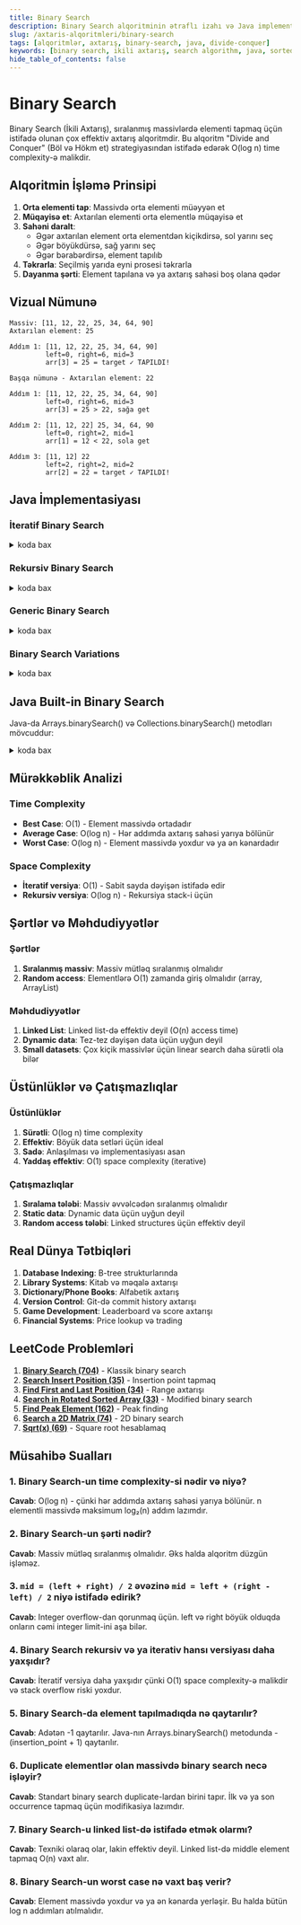 ```yaml
---
title: Binary Search
description: Binary Search alqoritminin ətraflı izahı və Java implementasiyası
slug: /axtaris-alqoritmleri/binary-search
tags: [alqoritmlər, axtarış, binary-search, java, divide-conquer]
keywords: [binary search, ikili axtarış, search algorithm, java, sorted array]
hide_table_of_contents: false
---
```


# Binary Search

Binary Search (İkili Axtarış), sıralanmış massivlərdə elementi tapmaq üçün istifadə olunan çox effektiv axtarış alqoritmdir. Bu alqoritm "Divide and Conquer" (Böl və Hökm et) strategiyasından istifadə edərək O(log n) time complexity-ə malikdir.

## Alqoritmin İşləmə Prinsipi

1. **Orta elementi tap**: Massivdə orta elementi müəyyən et
2. **Müqayisə et**: Axtarılan elementi orta elementlə müqayisə et
3. **Sahəni daralt**: 
   - Əgər axtarılan element orta elementdən kiçikdirsə, sol yarını seç
   - Əgər böyükdürsə, sağ yarını seç
   - Əgər bərabərdirsə, element tapılıb
4. **Təkrarla**: Seçilmiş yarıda eyni prosesi təkrarla
5. **Dayanma şərti**: Element tapılana və ya axtarış sahəsi boş olana qədər

## Vizual Nümunə

```
Massiv: [11, 12, 22, 25, 34, 64, 90]
Axtarılan element: 25

Addım 1: [11, 12, 22, 25, 34, 64, 90]
         left=0, right=6, mid=3
         arr[3] = 25 = target ✓ TAPILDI!

Başqa nümunə - Axtarılan element: 22

Addım 1: [11, 12, 22, 25, 34, 64, 90]
         left=0, right=6, mid=3
         arr[3] = 25 > 22, sağa get

Addım 2: [11, 12, 22] 25, 34, 64, 90
         left=0, right=2, mid=1
         arr[1] = 12 < 22, sola get

Addım 3: [11, 12] 22
         left=2, right=2, mid=2
         arr[2] = 22 = target ✓ TAPILDI!
```

## Java İmplementasiyası

### İteratif Binary Search
<details>
<summary>koda bax</summary>

```java
public class BinarySearch {
    
    public static int binarySearch(int[] arr, int target) {
        int left = 0;
        int right = arr.length - 1;
        
        while (left <= right) {
            int mid = left + (right - left) / 2; // Overflow-dan qorunmaq üçün
            
            if (arr[mid] == target) {
                return mid; // Element tapıldı
            } else if (arr[mid] < target) {
                left = mid + 1; // Sağ yarıda axtarmaq
            } else {
                right = mid - 1; // Sol yarıda axtarmaq
            }
        }
        
        return -1; // Element tapılmadı
    }
    
    public static void main(String[] args) {
        int[] arr = {11, 12, 22, 25, 34, 64, 90};
        int target = 25;
        
        int result = binarySearch(arr, target);
        
        if (result != -1) {
            System.out.println("Element " + target + " indeks " + result + "-də tapıldı");
        } else {
            System.out.println("Element " + target + " tapılmadı");
        }
    }
}
```
</details>



### Rekursiv Binary Search
<details>
<summary>koda bax</summary>

```java
public class RecursiveBinarySearch {
    
    public static int binarySearch(int[] arr, int target, int left, int right) {
        if (left > right) {
            return -1; // Element tapılmadı
        }
        
        int mid = left + (right - left) / 2;
        
        if (arr[mid] == target) {
            return mid; // Element tapıldı
        } else if (arr[mid] < target) {
            return binarySearch(arr, target, mid + 1, right); // Sağ yarıda axtarmaq
        } else {
            return binarySearch(arr, target, left, mid - 1); // Sol yarıda axtarmaq
        }
    }
    
    public static int binarySearch(int[] arr, int target) {
        return binarySearch(arr, target, 0, arr.length - 1);
    }
    
    public static void main(String[] args) {
        int[] arr = {11, 12, 22, 25, 34, 64, 90};
        int target = 22;
        
        int result = binarySearch(arr, target);
        
        if (result != -1) {
            System.out.println("Element " + target + " indeks " + result + "-də tapıldı");
        } else {
            System.out.println("Element " + target + " tapılmadı");
        }
    }
}
```
</details>



### Generic Binary Search
<details>
<summary>koda bax</summary>

```java
import java.util.Comparator;

public class GenericBinarySearch {
    
    public static <T> int binarySearch(T[] arr, T target, Comparator<T> comparator) {
        int left = 0;
        int right = arr.length - 1;
        
        while (left <= right) {
            int mid = left + (right - left) / 2;
            int comparison = comparator.compare(arr[mid], target);
            
            if (comparison == 0) {
                return mid; // Element tapıldı
            } else if (comparison < 0) {
                left = mid + 1; // Sağ yarıda axtarmaq
            } else {
                right = mid - 1; // Sol yarıda axtarmaq
            }
        }
        
        return -1; // Element tapılmadı
    }
    
    public static void main(String[] args) {
        // Integer array
        Integer[] intArr = {11, 12, 22, 25, 34, 64, 90};
        int intResult = binarySearch(intArr, 25, Integer::compareTo);
        System.out.println("Integer 25 tapıldı: " + (intResult != -1));
        
        // String array
        String[] strArr = {"apple", "banana", "cherry", "date", "elderberry"};
        int strResult = binarySearch(strArr, "cherry", String::compareTo);
        System.out.println("String 'cherry' tapıldı: " + (strResult != -1));
        
        // Custom object
        Person[] people = {
            new Person("Ali", 25),
            new Person("Ayşe", 30),
            new Person("Mehmet", 35)
        };
        
        int personResult = binarySearch(people, new Person("Ayşe", 30), 
            Comparator.comparing(Person::getName));
        System.out.println("Person 'Ayşe' tapıldı: " + (personResult != -1));
    }
    
    static class Person {
        private String name;
        private int age;
        
        public Person(String name, int age) {
            this.name = name;
            this.age = age;
        }
        
        public String getName() { return name; }
        public int getAge() { return age; }
    }
}
```
</details>



### Binary Search Variations
<details>
<summary>koda bax</summary>

```java
public class BinarySearchVariations {
    
    // İlk occurrence-ı tapmaq
    public static int findFirst(int[] arr, int target) {
        int left = 0, right = arr.length - 1;
        int result = -1;
        
        while (left <= right) {
            int mid = left + (right - left) / 2;
            
            if (arr[mid] == target) {
                result = mid;
                right = mid - 1; // Sol tərəfdə davam et
            } else if (arr[mid] < target) {
                left = mid + 1;
            } else {
                right = mid - 1;
            }
        }
        
        return result;
    }
    
    // Son occurrence-ı tapmaq
    public static int findLast(int[] arr, int target) {
        int left = 0, right = arr.length - 1;
        int result = -1;
        
        while (left <= right) {
            int mid = left + (right - left) / 2;
            
            if (arr[mid] == target) {
                result = mid;
                left = mid + 1; // Sağ tərəfdə davam et
            } else if (arr[mid] < target) {
                left = mid + 1;
            } else {
                right = mid - 1;
            }
        }
        
        return result;
    }
    
    // Insertion point tapmaq
    public static int findInsertionPoint(int[] arr, int target) {
        int left = 0, right = arr.length - 1;
        
        while (left <= right) {
            int mid = left + (right - left) / 2;
            
            if (arr[mid] < target) {
                left = mid + 1;
            } else {
                right = mid - 1;
            }
        }
        
        return left;
    }
    
    public static void main(String[] args) {
        int[] arr = {1, 2, 2, 2, 3, 4, 5};
        int target = 2;
        
        System.out.println("İlk 2-nin indeksi: " + findFirst(arr, target));
        System.out.println("Son 2-nin indeksi: " + findLast(arr, target));
        System.out.println("6-nın insertion point-i: " + findInsertionPoint(arr, 6));
    }
}
```
</details>



## Java Built-in Binary Search

Java-da Arrays.binarySearch() və Collections.binarySearch() metodları mövcuddur:
<details>
<summary>koda bax</summary>

```java
import java.util.Arrays;
import java.util.Collections;
import java.util.List;
import java.util.ArrayList;

public class JavaBuiltInBinarySearch {
    public static void main(String[] args) {
        // Array binary search
        int[] arr = {11, 12, 22, 25, 34, 64, 90};
        int index = Arrays.binarySearch(arr, 25);
        System.out.println("25-in indeksi: " + index);
        
        // Partial array search
        int partialIndex = Arrays.binarySearch(arr, 1, 5, 22);
        System.out.println("22-nin indeksi (1-5 aralığında): " + partialIndex);
        
        // List binary search
        List<Integer> list = Arrays.asList(11, 12, 22, 25, 34, 64, 90);
        int listIndex = Collections.binarySearch(list, 34);
        System.out.println("34-ün indeksi list-də: " + listIndex);
        
        // Element tapılmadıqda
        int notFound = Arrays.binarySearch(arr, 50);
        System.out.println("50 tapılmadı, insertion point: " + (-notFound - 1));
        
        // Custom comparator
        String[] words = {"apple", "banana", "cherry", "date"};
        int wordIndex = Arrays.binarySearch(words, "cherry", String::compareTo);
        System.out.println("'cherry'-nin indeksi: " + wordIndex);
    }
}
```
</details>



## Mürəkkəblik Analizi

### Time Complexity
- **Best Case**: O(1) - Element massivdə ortadadır
- **Average Case**: O(log n) - Hər addımda axtarış sahəsi yarıya bölünür
- **Worst Case**: O(log n) - Element massivdə yoxdur və ya ən kənardadır

### Space Complexity
- **İteratif versiya**: O(1) - Sabit sayda dəyişən istifadə edir
- **Rekursiv versiya**: O(log n) - Rekursiya stack-i üçün

## Şərtlər və Məhdudiyyətlər

### Şərtlər
1. **Sıralanmış massiv**: Massiv mütləq sıralanmış olmalıdır
2. **Random access**: Elementlərə O(1) zamanda giriş olmalıdır (array, ArrayList)

### Məhdudiyyətlər
1. **Linked List**: Linked list-də effektiv deyil (O(n) access time)
2. **Dynamic data**: Tez-tez dəyişən data üçün uyğun deyil
3. **Small datasets**: Çox kiçik massivlər üçün linear search daha sürətli ola bilər

## Üstünlüklər və Çatışmazlıqlar

### Üstünlüklər
1. **Sürətli**: O(log n) time complexity
2. **Effektiv**: Böyük data setləri üçün ideal
3. **Sadə**: Anlaşılması və implementasiyası asan
4. **Yaddaş effektiv**: O(1) space complexity (iterative)

### Çatışmazlıqlar
1. **Sıralama tələbi**: Massiv əvvəlcədən sıralanmış olmalıdır
2. **Static data**: Dynamic data üçün uyğun deyil
3. **Random access tələbi**: Linked structures üçün effektiv deyil

## Real Dünya Tətbiqləri

1. **Database Indexing**: B-tree strukturlarında
2. **Library Systems**: Kitab və məqalə axtarışı
3. **Dictionary/Phone Books**: Alfabetik axtarış
4. **Version Control**: Git-də commit history axtarışı
5. **Game Development**: Leaderboard və score axtarışı
6. **Financial Systems**: Price lookup və trading

## LeetCode Problemləri

1. **[Binary Search (704)](https://leetcode.com/problems/binary-search/)** - Klassik binary search
2. **[Search Insert Position (35)](https://leetcode.com/problems/search-insert-position/)** - Insertion point tapmaq
3. **[Find First and Last Position (34)](https://leetcode.com/problems/find-first-and-last-position-of-element-in-sorted-array/)** - Range axtarışı
4. **[Search in Rotated Sorted Array (33)](https://leetcode.com/problems/search-in-rotated-sorted-array/)** - Modified binary search
5. **[Find Peak Element (162)](https://leetcode.com/problems/find-peak-element/)** - Peak finding
6. **[Search a 2D Matrix (74)](https://leetcode.com/problems/search-a-2d-matrix/)** - 2D binary search
7. **[Sqrt(x) (69)](https://leetcode.com/problems/sqrtx/)** - Square root hesablamaq

## Müsahibə Sualları

### 1. Binary Search-un time complexity-si nədir və niyə?
**Cavab**: O(log n) - çünki hər addımda axtarış sahəsi yarıya bölünür. n elementli massivdə maksimum log₂(n) addım lazımdır.

### 2. Binary Search-un şərti nədir?
**Cavab**: Massiv mütləq sıralanmış olmalıdır. Əks halda alqoritm düzgün işləməz.

### 3. `mid = (left + right) / 2` əvəzinə `mid = left + (right - left) / 2` niyə istifadə edirik?
**Cavab**: Integer overflow-dan qorunmaq üçün. left və right böyük olduqda onların cəmi integer limit-ini aşa bilər.

### 4. Binary Search rekursiv və ya iterativ hansı versiyası daha yaxşıdır?
**Cavab**: İteratif versiya daha yaxşıdır çünki O(1) space complexity-ə malikdir və stack overflow riski yoxdur.

### 5. Binary Search-da element tapılmadıqda nə qaytarılır?
**Cavab**: Adətən -1 qaytarılır. Java-nın Arrays.binarySearch() metodunda -(insertion_point + 1) qaytarılır.

### 6. Duplicate elementlər olan massivdə binary search necə işləyir?
**Cavab**: Standart binary search duplicate-lardan birini tapır. İlk və ya son occurrence tapmaq üçün modifikasiya lazımdır.

### 7. Binary Search-u linked list-də istifadə etmək olarmı?
**Cavab**: Texniki olaraq olar, lakin effektiv deyil. Linked list-də middle element tapmaq O(n) vaxt alır.

### 8. Binary Search-un worst case nə vaxt baş verir?
**Cavab**: Element massivdə yoxdur və ya ən kənarda yerləşir. Bu halda bütün log n addımları atılmalıdır.